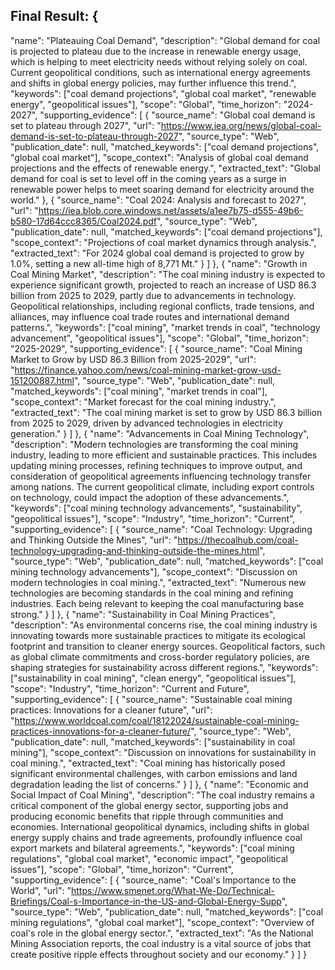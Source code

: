 ## Final Result: {

  "name": "Plateauing Coal Demand",
  "description": "Global demand for coal is projected to plateau due to the increase in renewable energy usage, which is helping to meet electricity needs without relying solely on coal. Current geopolitical conditions, such as international energy agreements and shifts in global energy policies, may further influence this trend.",
  "keywords": ["coal demand projections", "global coal market", "renewable energy", "geopolitical issues"],
  "scope": "Global",
  "time_horizon": "2024-2027",
  "supporting_evidence": [
    {
      "source_name": "Global coal demand is set to plateau through 2027",
      "url": "https://www.iea.org/news/global-coal-demand-is-set-to-plateau-through-2027",
      "source_type": "Web",
      "publication_date": null,
      "matched_keywords": ["coal demand projections", "global coal market"],
      "scope_context": "Analysis of global coal demand projections and the effects of renewable energy.",
      "extracted_text": "Global demand for coal is set to level off in the coming years as a surge in renewable power helps to meet soaring demand for electricity around the world."
    },
    {
      "source_name": "Coal 2024: Analysis and forecast to 2027",
      "url": "https://iea.blob.core.windows.net/assets/a1ee7b75-d555-49b6-b580-17d64ccc8365/Coal2024.pdf",
      "source_type": "Web",
      "publication_date": null,
      "matched_keywords": ["coal demand projections"],
      "scope_context": "Projections of coal market dynamics through analysis.",
      "extracted_text": "For 2024 global coal demand is projected to grow by 1.0%, setting a new all-time high of 8,771 Mt."
    }
  ]
},
{
  "name": "Growth in Coal Mining Market",
  "description": "The coal mining industry is expected to experience significant growth, projected to reach an increase of USD 86.3 billion from 2025 to 2029, partly due to advancements in technology. Geopolitical relationships, including regional conflicts, trade tensions, and alliances, may influence coal trade routes and international demand patterns.",
  "keywords": ["coal mining", "market trends in coal", "technology advancement", "geopolitical issues"],
  "scope": "Global",
  "time_horizon": "2025-2029",
  "supporting_evidence": [
    {
      "source_name": "Coal Mining Market to Grow by USD 86.3 Billion from 2025-2029",
      "url": "https://finance.yahoo.com/news/coal-mining-market-grow-usd-151200887.html",
      "source_type": "Web",
      "publication_date": null,
      "matched_keywords": ["coal mining", "market trends in coal"],
      "scope_context": "Market forecast for the coal mining industry.",
      "extracted_text": "The coal mining market is set to grow by USD 86.3 billion from 2025 to 2029, driven by advanced technologies in electricity generation."
    }
  ]
},
{
  "name": "Advancements in Coal Mining Technology",
  "description": "Modern technologies are transforming the coal mining industry, leading to more efficient and sustainable practices. This includes updating mining processes, refining techniques to improve output, and consideration of geopolitical agreements influencing technology transfer among nations. The current geopolitical climate, including export controls on technology, could impact the adoption of these advancements.",
  "keywords": ["coal mining technology advancements", "sustainability", "geopolitical issues"],
  "scope": "Industry",
  "time_horizon": "Current",
  "supporting_evidence": [
    {
      "source_name": "Coal Technology: Upgrading and Thinking Outside the Mines",
      "url": "https://thecoalhub.com/coal-technology-upgrading-and-thinking-outside-the-mines.html",
      "source_type": "Web",
      "publication_date": null,
      "matched_keywords": ["coal mining technology advancements"],
      "scope_context": "Discussion on modern technologies in coal mining.",
      "extracted_text": "Numerous new technologies are becoming standards in the coal mining and refining industries. Each being relevant to keeping the coal manufacturing base strong."
    }
  ]
},
{
  "name": "Sustainability in Coal Mining Practices",
  "description": "As environmental concerns rise, the coal mining industry is innovating towards more sustainable practices to mitigate its ecological footprint and transition to cleaner energy sources. Geopolitical factors, such as global climate commitments and cross-border regulatory policies, are shaping strategies for sustainability across different regions.",
  "keywords": ["sustainability in coal mining", "clean energy", "geopolitical issues"],
  "scope": "Industry",
  "time_horizon": "Current and Future",
  "supporting_evidence": [
    {
      "source_name": "Sustainable coal mining practices: Innovations for a cleaner future",
      "url": "https://www.worldcoal.com/coal/18122024/sustainable-coal-mining-practices-innovations-for-a-cleaner-future/",
      "source_type": "Web",
      "publication_date": null,
      "matched_keywords": ["sustainability in coal mining"],
      "scope_context": "Discussion on innovations for sustainability in coal mining.",
      "extracted_text": "Coal mining has historically posed significant environmental challenges, with carbon emissions and land degradation leading the list of concerns."
    }
  ]
},
{
  "name": "Economic and Social Impact of Coal Mining",
  "description": "The coal industry remains a critical component of the global energy sector, supporting jobs and producing economic benefits that ripple through communities and economies. International geopolitical dynamics, including shifts in global energy supply chains and trade agreements, profoundly influence coal export markets and bilateral agreements.",
  "keywords": ["coal mining regulations", "global coal market", "economic impact", "geopolitical issues"],
  "scope": "Global",
  "time_horizon": "Current",
  "supporting_evidence": [
    {
      "source_name": "Coal's Importance to the World",
      "url": "https://www.smenet.org/What-We-Do/Technical-Briefings/Coal-s-Importance-in-the-US-and-Global-Energy-Supp",
      "source_type": "Web",
      "publication_date": null,
      "matched_keywords": ["coal mining regulations", "global coal market"],
      "scope_context": "Overview of coal's role in the global energy sector.",
      "extracted_text": "As the National Mining Association reports, the coal industry is a vital source of jobs that create positive ripple effects throughout society and our economy."
    }
  ]
}
